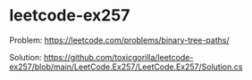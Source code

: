# leetcode-ex257

Problem: https://leetcode.com/problems/binary-tree-paths/

Solution: https://github.com/toxicgorilla/leetcode-ex257/blob/main/LeetCode.Ex257/LeetCode.Ex257/Solution.cs

